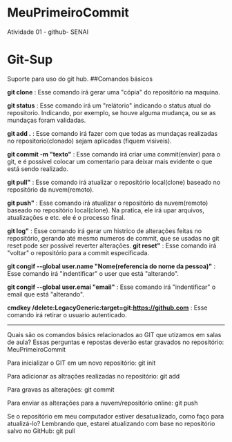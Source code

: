 # MeuPrimeiroCommit
Atividade 01 - github- SENAI
# Git-Sup
Suporte para uso do git hub. 
##Comandos básicos

**git clone** : Esse comando irá gerar uma "cópia" do repositório na maquina. 

**git status** : Esse comando irá um "relátorio" indicando o status atual do repositorio. Indicando, por exemplo, se houve alguma mudança, ou se as mundaças foram validadas. 

**git add .** : Esse comando irá fazer com que todas as mundaças realizadas no repositorio(clonado) sejam aplicadas (fiquem visiveis).  

**git commit -m "texto"** : Esse comando irá criar uma commit(enviar) para o git, e é possivel colocar um comentario para deixar mais evidente o que está sendo realizado.  

**git pull"** : Esse comando irá atualizar o repositório local(clone) baseado no repositório da nuvem(remoto).  

**git push"** : Esse comando irá atualizar o repositório da nuvem(remoto) baseado no repositório local(clone). Na pratica, ele irá upar arquivos, atualizações e etc. ele é o processo final.


**git log"** : Esse comando irá gerar um histrico de alterações feitas no repositório, gerando até mesmo numeros de commit, que se usadas no git reset pode ser possivel reverter alterações.
**git reset"** : Esse comando irá "voltar" o repositório para a commit especificada.

**git congif --global user.name "Nome(referencia do nome da pessoa)"** : Esse comando irá "indentificar" o user que está "alterando".

**git congif --global user.emai "email"** : Esse comando irá "indentificar" o email que está "alterando".

**cmdkey /delete:LegacyGeneric:target=git:https://github.com** : Esse comando irá retirar o usuario autenticado.

----------------------------------------------------------------------------------------------------------------------------------------------------------------------------------------------------

Quais são os comandos básics relacionados ao GIT que utizamos em salas de aula? Essas perguntas e repostas deverão estar gravados no repositório: MeuPrimeiroCommit

Para inicializar o GIT em um novo repositório: git init

Para adicionar as altrações realizadas no repositório: git add

Para gravas as alterações: git commit 

Para enviar as alterações para a nuvem/repositório online: git push

Se o repositório em meu computador estiver desatualizado, como faço para atualizá-lo? Lembrando que, estarei atualizando com base no repositório salvo no GitHub: git pull


